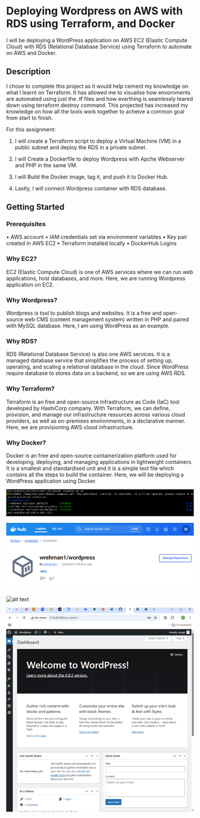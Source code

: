 # Deploying Wordpress on AWS with RDS using Terraform, and Docker

I will be deploying a WordPress application on AWS EC2 (Elastic Compute Cloud) with RDS (Relational Database Service) using Terraform to automate on AWS and Docker. 

## Description

I chose to complete this project as it would help cement my knowledge on what I learnt on Terraform. It has allowed me to visualise how envornments are automated using just the .tf files and how everthing is seamlessly teared down using terraform destroy command. This projected has increased my knowledge on how all the tools work together to acheive a common goal from start to finish. 

For this assignment: 

1. I will create a Terraform script to deploy a Virtual Machine (VM) in a public subnet and deploy the RDS in a private subnet.

2. I will Create a Dockerfile to deploy Wordpress with Apche Webserver and PHP in the same VM.

3. I will Build the Docker image, tag it, and push it to Docker Hub.

4. Lastly, I will connect Wordpress container with RDS database.

## Getting Started

### Prerequisites

• AWS account
• IAM credentials set via environment variables
• Key pair created in AWS EC2
• Terraform installed locally
• DockerHub Logins

### Why EC2?

EC2 (Elastic Compute Cloud) is one of AWS services where we can run web applications, host databases, and more. Here, we are running Wordpress application on EC2.

### Why Wordpress?

Wordpress is tool to publish blogs and websites. It is a free and open-source web CMS (content management system) written in PHP and paired with MySQL database. Here, I am using WordPress as an example.

### Why RDS?

RDS (Relational Database Service) is also one AWS services. It is a managed database service that simplifies the process of setting up, operating, and scaling a relational database in the cloud. Since WordPress require database to stores data on a backend, so we are using AWS RDS.

### Why Terraform?
Terraform is an free and open-source Infrastructure as Code (IaC) tool developed by HashiCorp company. With Terraform, we can define, provision, and manage our infrastructure resources across various cloud providers, as well as on-premises environments, in a declarative manner. Here, we are provisioning AWS cloud infrastructure.

### Why Docker?

Docker is an free and open-source containerization platform used for developing, deploying, and managing applications in lightweight containers. It is a smallest and standardised unit and it is a simple text file which contains all the steps to build the container. Here, we will be deploying a WordPress application using Docker.


![alt text](wordpress-dockercompose.png)

![alt text](wordpress-dockerhub.png)

![alt text](<wordpress-running on ec2 instance ip-1.png>)

![alt text](wordpress-running.png)
